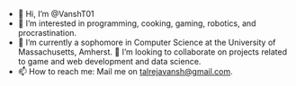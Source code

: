 - 👋 Hi, I’m @VanshT01
- 👀 I’m interested in programming, cooking, gaming, robotics, and procrastination.
- 🌱 I’m currently a sophomore in Computer Science at the University of Massachusetts, Amherst.
💞️ I’m looking to collaborate on projects related to game and web development and data science.
- 📫 How to reach me: Mail me on talrejavansh@gmail.com.

<!---
VanshT01/VanshT01 is a ✨ special ✨ repository because its `README.md` (this file) appears on your GitHub profile.
You can click the Preview link to take a look at your changes.
--->
